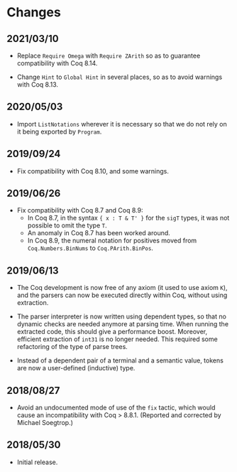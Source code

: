 # Changes

## 2021/03/10

* Replace `Require Omega` with `Require ZArith`
  so as to guarantee compatibility with Coq 8.14.

* Change `Hint` to `Global Hint` in several places,
  so as to avoid warnings with Coq 8.13.

## 2020/05/03

* Import `ListNotations` wherever it is necessary so that we do not rely
  on it being exported by `Program`.

## 2019/09/24

* Fix compatibility with Coq 8.10, and some warnings.

## 2019/06/26

* Fix compatibility with Coq 8.7 and Coq 8.9:
  * In Coq 8.7, in the syntax `{ x : T & T' }` for the `sigT` types,
    it was not possible to omit the type `T`.
  * An anomaly in Coq 8.7 has been worked around.
  * In Coq 8.9, the numeral notation for positives moved from
    `Coq.Numbers.BinNums` to `Coq.PArith.BinPos`.

## 2019/06/13

* The Coq development is now free of any axiom (it used to use axiom
  `K`), and the parsers can now be executed directly within Coq, without
  using extraction.

* The parser interpreter is now written using dependent types, so that
  no dynamic checks are needed anymore at parsing time. When running
  the extracted code, this should give a performance boost. Moreover,
  efficient extraction of `int31` is no longer needed. This required
  some refactoring of the type of parse trees.

* Instead of a dependent pair of a terminal and a semantic
  value, tokens are now a user-defined (inductive) type.

## 2018/08/27

* Avoid an undocumented mode of use of the `fix` tactic,
  which would cause an incompatibility with Coq > 8.8.1.
  (Reported and corrected by Michael Soegtrop.)

## 2018/05/30

* Initial release.
